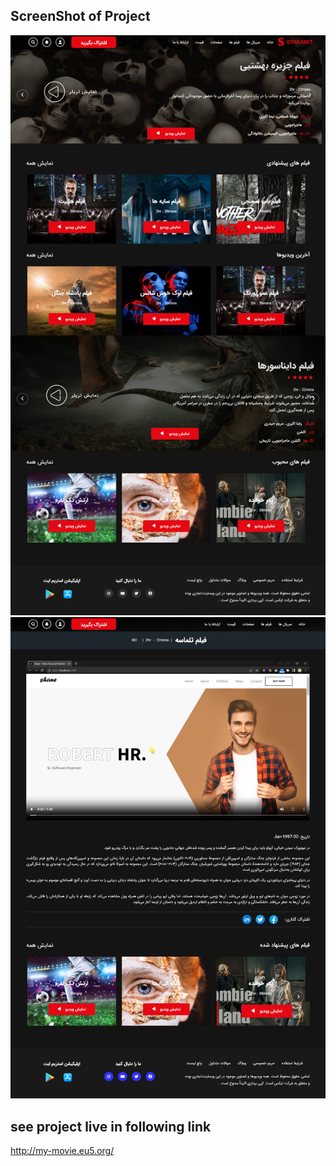  

## ScreenShot of Project
 ![image screenshot](screenshot.png)
 ![image screenshot](screenshot1.png)

## see project live in following link

http://my-movie.eu5.org/


 